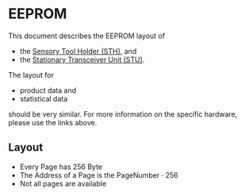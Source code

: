 # EEPROM

This document describes the EEPROM layout of

- the [Sensory Tool Holder (STH)](EEPROM-STH.md), and
- the [Stationary Transceiver Unit (STU)](EEPROM-STU.md).

The layout for

- product data and
- statistical data

should be very similar. For more information on the specific hardware, please use the links above.

## Layout

- Every Page has 256 Byte
- The Address of a Page is the PageNumber · 256
- Not all pages are available
